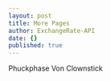 ```yaml
---
layout: post
title: More Pages
author: ExchangeRate-API
date: {}
published: true
---
```

Phuckphase Von Clownstick